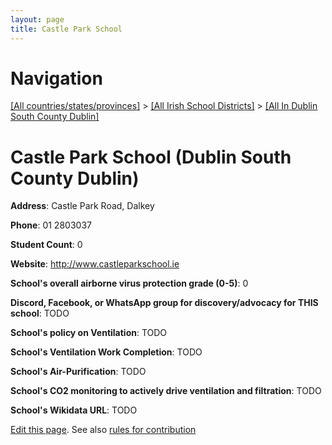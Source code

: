 ```yaml
---
layout: page
title: Castle Park School
---
```

# Navigation

[[All countries/states/provinces]](../../..) > [[All Irish School Districts]](../..) > [[All In Dublin South County Dublin]](..)

# Castle Park School (Dublin South County Dublin)

**Address**: Castle Park Road, Dalkey

**Phone**: 01 2803037

**Student Count**: 0

**Website**: <http://www.castleparkschool.ie>

**School's overall airborne virus protection grade (0-5)**: 0

**Discord, Facebook, or WhatsApp group for discovery/advocacy for THIS school**: TODO

**School's policy on Ventilation**: TODO

**School's Ventilation Work Completion**: TODO

**School's Air-Purification**: TODO

**School's CO2 monitoring to actively drive ventilation and filtration**: TODO

**School's Wikidata URL**: TODO


[Edit this page](https://github.com/ventilate-schools/Ireland/edit/main/./Dublin_South_County_Dublin/Castle_Park_School.md). See also [rules for contribution](../../../contribution-rules/)